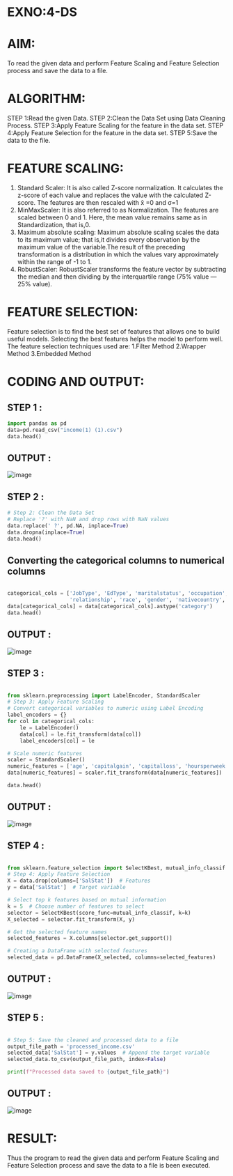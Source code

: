 # EXNO:4-DS
# AIM:
To read the given data and perform Feature Scaling and Feature Selection process and save the
data to a file.

# ALGORITHM:
STEP 1:Read the given Data.
STEP 2:Clean the Data Set using Data Cleaning Process.
STEP 3:Apply Feature Scaling for the feature in the data set.
STEP 4:Apply Feature Selection for the feature in the data set.
STEP 5:Save the data to the file.

# FEATURE SCALING:
1. Standard Scaler: It is also called Z-score normalization. It calculates the z-score of each value and replaces the value with the calculated Z-score. The features are then rescaled with x̄ =0 and σ=1
2. MinMaxScaler: It is also referred to as Normalization. The features are scaled between 0 and 1. Here, the mean value remains same as in Standardization, that is,0.
3. Maximum absolute scaling: Maximum absolute scaling scales the data to its maximum value; that is,it divides every observation by the maximum value of the variable.The result of the preceding transformation is a distribution in which the values vary approximately within the range of -1 to 1.
4. RobustScaler: RobustScaler transforms the feature vector by subtracting the median and then dividing by the interquartile range (75% value — 25% value).

# FEATURE SELECTION:
Feature selection is to find the best set of features that allows one to build useful models. Selecting the best features helps the model to perform well.
The feature selection techniques used are:
1.Filter Method
2.Wrapper Method
3.Embedded Method

# CODING AND OUTPUT:

## STEP 1 :

```python
import pandas as pd
data=pd.read_csv("income(1) (1).csv")
data.head()
```

## OUTPUT :

![image](https://github.com/user-attachments/assets/cfec2734-0cd8-4fba-a90a-46bd5784764d)


## STEP 2 :

```python
# Step 2: Clean the Data Set
# Replace '?' with NaN and drop rows with NaN values
data.replace(' ?', pd.NA, inplace=True)
data.dropna(inplace=True)
data.head()
```

## Converting the categorical columns to numerical columns

```python

categorical_cols = ['JobType', 'EdType', 'maritalstatus', 'occupation', 
                    'relationship', 'race', 'gender', 'nativecountry', 'SalStat']
data[categorical_cols] = data[categorical_cols].astype('category')
data.head()

```

## OUTPUT :

![image](https://github.com/user-attachments/assets/7dfe4f83-b776-42d0-a062-65e64afd7a8f)

## STEP 3 :

```python

from sklearn.preprocessing import LabelEncoder, StandardScaler
# Step 3: Apply Feature Scaling
# Convert categorical variables to numeric using Label Encoding
label_encoders = {}
for col in categorical_cols:
    le = LabelEncoder()
    data[col] = le.fit_transform(data[col])
    label_encoders[col] = le

# Scale numeric features
scaler = StandardScaler()
numeric_features = ['age', 'capitalgain', 'capitalloss', 'hoursperweek']
data[numeric_features] = scaler.fit_transform(data[numeric_features])

data.head()

```

## OUTPUT :

![image](https://github.com/user-attachments/assets/623c52b8-cfa4-4aca-a7fc-0b0e5f24604b)

## STEP 4 :

```PYTHON

from sklearn.feature_selection import SelectKBest, mutual_info_classif
# Step 4: Apply Feature Selection
X = data.drop(columns=['SalStat'])  # Features
y = data['SalStat']  # Target variable

# Select top k features based on mutual information
k = 5  # Choose number of features to select
selector = SelectKBest(score_func=mutual_info_classif, k=k)
X_selected = selector.fit_transform(X, y)

# Get the selected feature names
selected_features = X.columns[selector.get_support()]

# Creating a DataFrame with selected features
selected_data = pd.DataFrame(X_selected, columns=selected_features)

```

## OUTPUT :

![image](https://github.com/user-attachments/assets/0a017bfd-1842-4c2e-b563-95c39a0c3350)

## STEP 5 :

```python

# Step 5: Save the cleaned and processed data to a file
output_file_path = 'processed_income.csv'
selected_data['SalStat'] = y.values  # Append the target variable
selected_data.to_csv(output_file_path, index=False)

print(f"Processed data saved to {output_file_path}")
```

## OUTPUT :

![image](https://github.com/user-attachments/assets/2b4dec41-3170-4efa-9dc8-1fb75a017fad)

# RESULT:

Thus the program to read the given data and perform Feature Scaling and Feature Selection process and save the data to a file is been executed.
